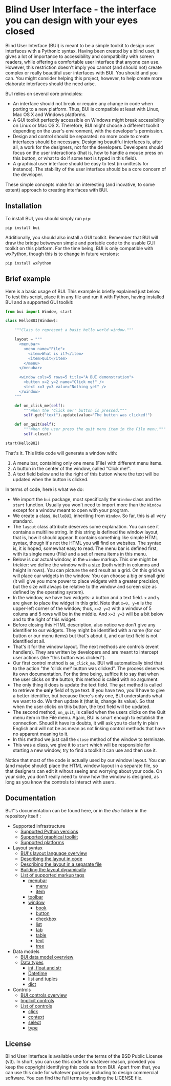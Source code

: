# Blind User Interface - the interface you can design with your eyes closed

Blind User Interface (BUI) is meant to be a simple toolkit to design user interfaces with a Pythonic syntax.  Having been created by a blind user, it gives a lot of importance to accessibility and compatibility with screen readers, while offering a comfortable user interface that anyone can use.  However, this restriction doesn't imply you cannot (and should not) create complex or really beautiful user interfaces with BUI.  You should and you can.  You might consider helping this project, however, to help create more elaborate interfaces should the need arise.

BUI relies on several core principles:

- An interface should not break or require any change in code when porting to a new platform.  Thus, BUI is compatible at least with Linux, Mac OS X and Windows platforms.
- A GUI toolkit perfectly accessible on Windows might break accessibility on Linux or Mac OS X.  Therefore, BUI might choose a different toolkit depending on the user's environment, with the developer's permission.
- Design and control should be separated: no more code to create interfaces should be necessary.  Designing beautiful interfaces is, after all, a work for the designers, not for the developers.  Developers should focus on the user interactions (that is, how to handle a mouse press on this button, or what to do if some text is typed in this field).
- A graphical user interface should be easy to test (in unittests for instance).  The stability of the user interface should be a core concern of the developer.

These simple concepts make for an interesting (and inovative, to some extent) approach to creating interfaces with BUI.

## Installation

To install BUI, you should simply run `pip`:

    pip install bui

Additionally, you should also install a GUI toolkit.  Remember that BUI will draw the bridge betwewen simple and portable code to the usable GUI toolkit on this platform.  For the time being, BUI is only compatible with wxPython, though this is to change in future versions:

    pip install wxPython

## Brief example

Here is a basic usage of BUI.  This example is briefly explained just below.  To test this script, place it in any file and run it with Python, having installed BUI and a supported GUI toolkit:

```python
from bui import Window, start

class HelloBUI(Window):

    """Class to represent a basic hello world window."""

    layout = """
      <menubar>
        <menu name="File">
          <item>What is it?</item>
          <item>Quit</item>
        </menu>
      </menubar>

      <window cols=5 rows=5 title="A BUI demonstration">
        <button x=2 y=2 name="Click me!" />
        <text x=3 y=3 value="Nothing yet" />
      </window>
    """

    def on_click_me(self):
        """When the 'Click me!' button is pressed."""
        self.get("text").update(value="The button was clicked!")

    def on_quit(self):
        """When the user press the quit menu item in the File menu."""
        self.close()

start(HelloBUI)
```

That's it.  This little code will generate a window with:

1. A menu bar, containing only one menu (File) with different menu items.
2. A button in the center of the window, called "Click me!".
3. A text field below and to the right of this button where the text will be updated when the button is clicked.

In terms of code, here is what we do:

- We import the `bui` package, most specifically the `Window` class and the `start` function.  Usually you won't need to import more than the `Window` except for a window meant to open with your program.
- We create a class, `HelloBUI`, inheriting from `Window`.  So far, this is all very standard.
- The `layout` class attribute deserves some explanation.  You can see it contains a multiline string.  In this string is defined the window layout, that is, how it should appear.  It contains something like simple HTML syntax, though it's not the HTML you will find on websites.  The syntax is, it is hoped, somewhat easy to read.  The menu bar is defined first, with its single menu (File) and a set of menu items in this menu.
- Below is our actual window, in the `window` markup.  This one might be trickier: we define the window with a size (both width in columns and height in rows).  You can picture the end result as a grid.  On this grid we will place our widgets in the window.  You can choose a big or small grid (it will give you more power to place widgets with a greater precision, but the size will always be relative to the window and screen size as defined by the operating system).
- In the window, we have two widgets: a button and a text field.  `x` and `y` are given to place the widget in this grid.  Note that `x=0, y=0` is the upper-left corner of the window, thus, `x=2 y=2` with a window of 5 colums and 5 rows will be in the middle.  And `x=3 y=3` will be a bit below and to the right of this widget.
- Before closing this HTML description, also notice we don't give any identifier to our widgets.  They might be identified with a name (for our button or our menu items) but that's about it, and our text field is not identified at all.
- That's it for the window layout.  The next methods are controls (event handlers).  They are written by developers and are meant to intercept user actions (like "this button was clicked").
- Our first control method is `on_click_me`.  BUI will automatically bind that to the action "the 'click me!' button was clicked".  The process deserves its own documentation.  For the time being, suffice it to say that when the user clicks on the button, this method is called with no argument.
- The only thing it does is update the text field.  The `get` method is called to retrieve the **only** field of type text.  If you have two, you'll have to give a better identifier, but because there's only one, BUI understands what we want to do.  We then update it (that is, change its value).  So that when the user clicks on this button, the text field will be updated.
- The second method, `on_quit`, is called when the users clicks on the Quit menu item in the File menu.  Again, BUI is smart enough to establish the connection.  Shoudl it have its doubts, it will ask you to clarify in plain English and will not be as mean as not linking control methods that have no apparent meaning to it.
- In this method we just call the `close` method of the window to terminate.
- This was a class, we give it to `start` which will be responsible for starting a new window, try to find a toolkit it can use and then use it.

Notice that most of the code is actually used by our window layout.  You can (and maybe should) place the HTML window layout in a separate file, so that designers can edit it wihout seeing and worrying about your code.  On your side, you don't really need to know how the window is designed, as long as you know the controls to interact with users.

## Documentation

BUI''s documentation can be found here, or in the *doc* folder in the repository itself :

- Supported infrastructure
  - [Supported Python versions](support/python.md)
  - [Supported graphical toolkit](support/gui.md)
  - [Supported platforms](support/platform.md)
- Layout syntax
  - [BUI's layout language overview](layout/overview.md)
  - [Describing the layout in code](layout/code.md)
  - [Describing the layout in a separate file](layout/file.md)
  - [Building the layout dynamically](layout/dynamic.md)
  - [List of supported markup tags](layout/tag/index.md)
    - [menubar](layout/tag/menubar.md)
      - [menu](layout/tag/menu.md)
      - [item](layout/taag/item.md)
    - [toolbar](layout/tag/toolbar.md)
    - [window](layout/tag/window.md)
      - [book](layout/tag/book.md)
      - [button](layout/tag/button.md)
      - [checkbox](layout/tag/checkbox.md)
      - [list](layout/tag/list.md)
      - [tab](layout/tag/tab.md)
      - [table](layout/tag/table.md)
      - [text](layout/tag/text.md)
      - [tree](layout/tag/tree.md)
- Data models
  - [BUI data model overview](data/overview.md)
  - [Data types](data/types.md)
    - [int, float and str](data/int-float-str.md)
    - [Datetime](data/datetime.md)
    - [list and tuples](data/list-tuples.md)
    - [dict](data/dict.md)
- Controls
  - [BUI controls overview](control/overview.md)
  - [Implicit controls](control/implicit.md)
  - [List of controls](control/list.md)
    - [click](control/click.md)
    - [context](control/context.md)
    - [select](control/select.md)
    - [type](control/type.md)

## License

Blind User Interface is available under the terms of the BSD Public License (v3).  In short, you can use this code for whatever reason, provided you keep the copyright identifying this code as from BUI.  Apart from that, you can use this code for whatever purpose, including to design commercial software.  You can find the full terms by reading the LICENSE file.

